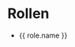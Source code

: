 <script setup>
import { data as roles } from "./roles.data.mts";
import { getTeamColorType } from "./roleDynamicContent.mts"

</script>

<h1>Rollen</h1>
<ul>
  <li v-for="role of roles">
    <a :href="role.id">{{ role.name }} <Badge :type="getTeamColorType(role.team)" :text="role.team" /></a>
  </li>
</ul>
